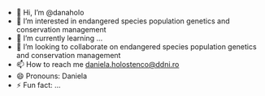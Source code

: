 - 👋 Hi, I’m @danaholo
- 👀 I’m interested in endangered species population genetics and conservation management
- 🌱 I’m currently learning ...
- 💞️ I’m looking to collaborate on endangered species population genetics and conservation management
- 📫 How to reach me daniela.holostenco@ddni.ro
- 😄 Pronouns: Daniela
- ⚡ Fun fact: ...

<!---
danaholo/danaholo is a ✨ special ✨ repository because its `README.md` (this file) appears on your GitHub profile.
You can click the Preview link to take a look at your changes.
--->
